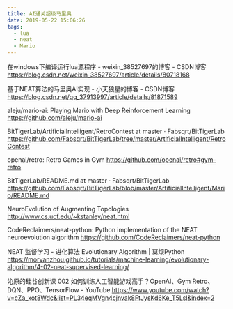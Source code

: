 ```yaml
---
title: AI通关超级马里奥
date: 2019-05-22 15:06:26
tags:
  - lua
  - neat
  - Mario
---
```


在windows下编译运行lua源程序 - weixin_38527697的博客 - CSDN博客 https://blog.csdn.net/weixin_38527697/article/details/80718168

基于NEAT算法的马里奥AI实现 - 小天狼星的博客 - CSDN博客 https://blog.csdn.net/qq_37913997/article/details/81871589

aleju/mario-ai: Playing Mario with Deep Reinforcement Learning https://github.com/aleju/mario-ai

BitTigerLab/ArtificialIntelligent/RetroContest at master · Fabsqrt/BitTigerLab https://github.com/Fabsqrt/BitTigerLab/tree/master/ArtificialIntelligent/RetroContest

openai/retro: Retro Games in Gym https://github.com/openai/retro#gym-retro

BitTigerLab/README.md at master · Fabsqrt/BitTigerLab https://github.com/Fabsqrt/BitTigerLab/blob/master/ArtificialIntelligent/Mario/README.md

NeuroEvolution of Augmenting Topologies http://www.cs.ucf.edu/~kstanley/neat.html

CodeReclaimers/neat-python: Python implementation of the NEAT neuroevolution algorithm https://github.com/CodeReclaimers/neat-python

NEAT 监督学习 - 进化算法 Evolutionary Algorithm | 莫烦Python https://morvanzhou.github.io/tutorials/machine-learning/evolutionary-algorithm/4-02-neat-supervised-learning/

沁原的硅谷创新课 002 如何训练人工智能游戏高手？OpenAI、Gym Retro、DQN、PPO、TensorFlow - YouTube https://www.youtube.com/watch?v=cZa_xot8Wdc&list=PL34eqMVgn4cjnvak8FtJysKd6Ke_T5Lsl&index=2

